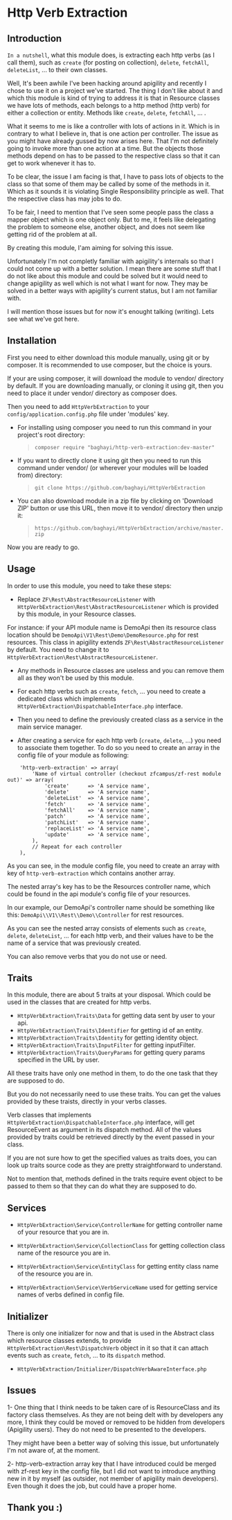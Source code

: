 Http Verb Extraction
=================


Introduction
---
`In a nutshell`, what this module does, is extracting each http verbs (as I call them), such as `create` (for posting on collection), `delete`, `fetchAll`, `deleteList`, ... to their own classes.

Well, It's been awhile I've been hacking around apigility and recently I chose to use it on a project we've started. The thing I don't like about it and which this module is kind of trying to address it is that in Resource classes we have lots of methods, each belongs to a http method (http verb) for either a collection or entity. Methods like `create`, `delete`, `fetchAll`, ... .

What it seems to me is like a controller with lots of actions in it. Which is in contrary to what I believe in, that is one action per controller. The issue as you might have already gussed by now arises here. That I'm not definitely going to invoke more than one action at a time. But the objects those methods depend on has to be passed to the respective class so that it can get to work whenever it has to.

To be clear, the issue I am facing is that, I have to pass lots of objects to the class so that some of them may be called by some of the methods in it. Which as it sounds it is violating Single Responsibility principle as well. That the respective class has may jobs to do.

To be fair, I need to mention that I've seen some people pass the class a mapper object which is one object only. But to me, it feels like delegating the problem to someone else, another object, and does not seem like getting rid of the problem at all.

By creating this module, I'am aiming for solving this issue.

Unfortunately I'm not completly familiar with apigility's internals so that I could not come up with a better solution. I mean there are some stuff that I do not like about this module and could be solved but it would need to change apigility as well which is not what I want for now. They may be solved in a better ways with apigility's current status, but I am not familiar with.

I will mention those issues but for now it's enought talking (writing). Lets see what we've got here.


Installation
---
First you need to either download this module manually, using git or by composer.
It is recommended to use composer, but the choice is yours.

If your are using composer, it will download the module to vendor/ directory by default.
If you are downloading manually, or cloning it using git, then you need to place it under vendor/ directory as composer does.

Then you need to add `HttpVerbExtraction` to your `config/application.config.php` file under 'modules' key.

+ For installing using composer you need to run this command in your project's root directory: 
    > `composer require "baghayi/http-verb-extraction:dev-master"`

+ If you want to directly clone it using git then you need to run this command under vendor/ (or wherever your modules will be loaded from) directory:
    > `git clone https://github.com/baghayi/HttpVerbExtraction`

+ You can also download module in a zip file by clicking on 'Download ZIP' button or use this URL, then move it to vendor/ directory then unzip it:
    > `https://github.com/baghayi/HttpVerbExtraction/archive/master.zip`

Now you are ready to go.

Usage
---
In order to use this module, you need to take these steps:

* Replace `ZF\Rest\AbstractResourceListener` with `HttpVerbExtraction\Rest\AbstractResourceListener` which is provided by this module, in your Resource classes.

For instance: if your API module name is DemoApi then its resource class location should be `DemoApi\V1\Rest\Demo\DemoResource.php` for rest resources. This class in apigility extends `ZF\Rest\AbstractResourceListener` by default. You need to change it to `HttpVerbExtraction\Rest\AbstractResourceListener`.

* Any methods in Resource classes are useless and you can remove them all as they won't be used by this module.

* For each http verbs such as `create`, `fetch`, ... you need to create a dedicated class which implements `HttpVerbExtraction\DispatchableInterface.php` interface.

* Then you need to define the previously created class as a service in the main service manager.

* After creating a service for each http verb (`create`, `delete`, ...) you need to associate them together. To do so you need to create an array in the config file of your module as following:

```
    'http-verb-extraction' => array(
        'Name of virtual controller (checkout zfcampus/zf-rest module out)' => array(
            'create'      => 'A service name',
            'delete'      => 'A service name',
            'deleteList'  => 'A service name',
            'fetch'       => 'A service name',
            'fetchAll'    => 'A service name',
            'patch'       => 'A service name',
            'patchList'   => 'A service name',
            'replaceList' => 'A service name',
            'update'      => 'A service name',
        ),
        // Repeat for each controller
    ),

```

As you can see, in the module config file, you need to create an array with key of `http-verb-extraction` which contains another array.

The nested array's key has to be the Resources controller name, which could be found in the api module's config file of your resources.

In our example, our DemoApi's controller name should be something like this: `DemoApi\\V1\\Rest\\Demo\\Controller` for rest resources.

As you can see the nested array consists of elements such as `create`, `delete`, `deleteList`, ... for each http verb, and their values have to be the name of a service that was previously created.

You can also remove verbs that you do not use or need.


Traits
---

In this module, there are about 5 traits at your disposal. Which could be used in the classes that are created for http verbs. 

* `HttpVerbExtraction\Traits\Data` for getting data sent by user to your api.
* `HttpVerbExtraction\Traits\Identifier` for getting id of an entity.
* `HttpVerbExtraction\Traits\Identity` for getting identity object.
* `HttpVerbExtraction\Traits\InputFilter` for getting inputFilter.
* `HttpVerbExtraction\Traits\QueryParams` for getting query params specified in the URL by user.

All these traits have only one method in them, to do the one task that they are supposed to do.

But you do not necessarily need to use these traits. You can get the values provided by these traists, directly in your verbs classes.

Verb classes that implements `HttpVerbExtraction\DispatchableInterface.php` interface, will get ResourceEvent as argument in its dispatch method. All of the values provided by traits could be retrieved directly by the event passed in your class.

If you are not sure how to get the specified values as traits does, you can look up traits source code as they are pretty straightforward to understand.

Not to mention that, methods defined in the traits require event object to be passed to them so that they can do what they are supposed to do.

Services
---
* `HttpVerbExtraction\Service\ControllerName` for getting controller name of your resource that you are in.

* `HttpVerbExtraction\Service\CollectionClass` for getting collection class name of the resource you are in.

* `HttpVerbExtraction\Service\EntityClass` for getting entity class name of the resource you are in.
* `HttpVerbExtraction\Service\VerbServiceName` used for getting service names of verbs defined in config file.


Initializer
---
There is only one initializer for now and that is used in the Abstract class which resource classes extends, to provide `HttpVerbExtraction\Rest\DispatchVerb` object in it so that it can attach events such as `create`, `fetch`, ... to its `dispatch` method.

* `HttpVerbExtraction/Initializer/DispatchVerbAwareInterface.php`



Issues
---
1- One thing that I think needs to be taken care of is ResourceClass and its factory class themselves.
As they are not being delt with by developers any more, I think they could be moved or removed to be hidden from developers (Apigility users). They do not need to be presented to the developers.

They might have been a better way of solving this issue, but unfortunately I'm not aware of, at the moment.

2- http-verb-extraction array key that I have introduced could be merged with zf-rest key in the config file, but I did not want to introduce anything new in it by myself (as outsider, not member of apigility main developers). Even though it does the job, but could have a proper home.


Thank you :)
---